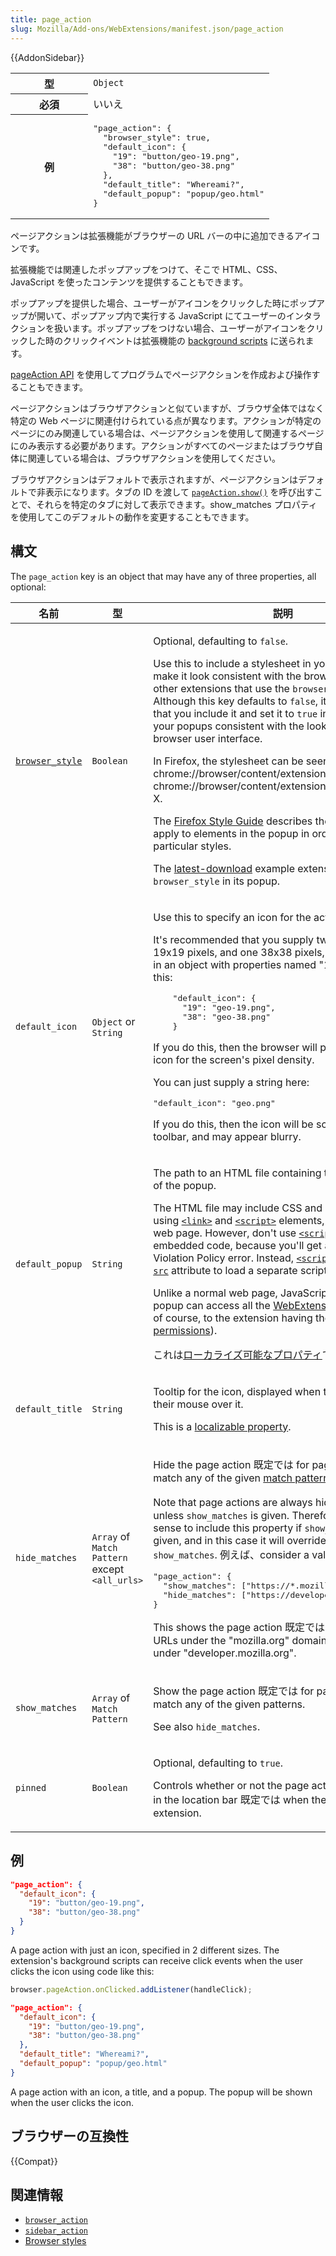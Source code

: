 ```yaml
---
title: page_action
slug: Mozilla/Add-ons/WebExtensions/manifest.json/page_action
---
```


{{AddonSidebar}}

<table class="fullwidth-table standard-table">
  <tbody>
    <tr>
      <th scope="row" style="width: 30%">型</th>
      <td><code>Object</code></td>
    </tr>
    <tr>
      <th scope="row">必須</th>
      <td>いいえ</td>
    </tr>
    <tr>
      <th scope="row">例</th>
      <td>
        <pre class="brush: json no-line-numbers">
"page_action": {
  "browser_style": true,
  "default_icon": {
    "19": "button/geo-19.png",
    "38": "button/geo-38.png"
  },
  "default_title": "Whereami?",
  "default_popup": "popup/geo.html"
}</pre
        >
      </td>
    </tr>
  </tbody>
</table>

ページアクションは拡張機能がブラウザーの URL バーの中に追加できるアイコンです。

拡張機能では関連したポップアップをつけて、そこで HTML、CSS、 JavaScript を使ったコンテンツを提供することもできます。

ポップアップを提供した場合、ユーザーがアイコンをクリックした時にポップアップが開いて、ポップアップ内で実行する JavaScript にてユーザーのインタラクションを扱います。ポップアップをつけない場合、ユーザーがアイコンをクリックした時のクリックイベントは拡張機能の [background scripts](/ja/Add-ons/WebExtensions/Anatomy_of_a_WebExtension#Background_pages) に送られます。

[pageAction API](/ja/Add-ons/WebExtensions/API/pageAction) を使用してプログラムでページアクションを作成および操作することもできます。

ページアクションはブラウザアクションと似ていますが、ブラウザ全体ではなく特定の Web ページに関連付けられている点が異なります。アクションが特定のページにのみ関連している場合は、ページアクションを使用して関連するページにのみ表示する必要があります。アクションがすべてのページまたはブラウザ自体に関連している場合は、ブラウザアクションを使用してください。

ブラウザアクションはデフォルトで表示されますが、ページアクションはデフォルトで非表示になります。タブの ID を渡して [`pageAction.show()`](/ja/Add-ons/WebExtensions/API/pageAction/show) を呼び出すことで、それらを特定のタブに対して表示できます。show_matches プロパティを使用してこのデフォルトの動作を変更することもできます。

## 構文

The `page_action` key is an object that may have any of three properties, all optional:

<table class="fullwidth-table standard-table">
  <thead>
    <tr>
      <th scope="col">名前</th>
      <th scope="col">型</th>
      <th scope="col">説明</th>
    </tr>
  </thead>
  <tbody>
    <tr>
      <td>
        <code
          ><a
            href="/ja/docs/Mozilla/Add-ons/WebExtensions/user_interface/Browser_styles"
            >browser_style</a
          ></code
        >
      </td>
      <td><code>Boolean</code></td>
      <td>
        <p>Optional, defaulting to <code>false</code>.</p>
        <p>
          Use this to include a stylesheet in your popup that will make it look
          consistent with the browser's UI and with other extensions that use
          the <code>browser_style</code> property. Although this key defaults to
          <code>false</code>, it's recommended that you include it and set it to
          <code>true</code> in order to make your popups consistent with the
          look of the rest of the browser user interface.
        </p>
        <p>
          In Firefox, the stylesheet can be seen at
          chrome://browser/content/extension.css, or
          chrome://browser/content/extension-mac.css on OS X.
        </p>
        <p>
          The
          <a href="https://firefoxux.github.io/StyleGuide/#/controls"
            >Firefox Style Guide</a
          >
          describes the classes you can apply to elements in the popup in order
          to get particular styles.
        </p>
        <p>
          The
          <a
            href="https://github.com/mdn/webextensions-examples/tree/master/latest-download"
            >latest-download</a
          >
          example extension uses <code>browser_style</code> in its popup.
        </p>
      </td>
    </tr>
    <tr>
      <td><code>default_icon</code></td>
      <td><code>Object</code> or <code>String</code></td>
      <td>
        <p>Use this to specify an icon for the action.</p>
        <p>
          It's recommended that you supply two icons here, one 19x19 pixels, and
          one 38x38 pixels, and specify them in an object with properties named
          "19" and "38", like this:
        </p>
        <pre class="brush: json no-line-numbers">
    "default_icon": {
      "19": "geo-19.png",
      "38": "geo-38.png"
    }</pre
        >
        <p>
          If you do this, then the browser will pick the right size icon for the
          screen's pixel density.
        </p>
        <p>You can just supply a string here:</p>
        <pre class="brush: json no-line-numbers">"default_icon": "geo.png"</pre>
        <p>
          If you do this, then the icon will be scaled to fit the toolbar, and
          may appear blurry.
        </p>
      </td>
    </tr>
    <tr>
      <td><code>default_popup</code></td>
      <td><code>String</code></td>
      <td>
        <p>
          The path to an HTML file containing the specification of the popup.
        </p>
        <p>
          The HTML file may include CSS and JavaScript files using
          <code><a href="/ja/docs/Web/HTML/Element/link">&#x3C;link></a></code>
          and
          <code
            ><a href="/ja/docs/Web/HTML/Element/script">&#x3C;script></a></code
          >
          elements, just like a normal web page. However, don't use
          <code
            ><a href="/ja/docs/Web/HTML/Element/script">&#x3C;script></a></code
          >
          with embedded code, because you'll get a Content Violation Policy
          error. Instead,
          <code
            ><a href="/ja/docs/Web/HTML/Element/script">&#x3C;script></a></code
          >
          must use the
          <code><a href="/ja/docs/Web/HTML/Element/script">src</a></code>
          attribute to load a separate script file.
        </p>
        <p>
          Unlike a normal web page, JavaScript running in the popup can access
          all the
          <a href="/ja/Add-ons/WebExtensions/API">WebExtension APIs</a>
          (subject, of course, to the extension having the appropriate
          <a
            href="/ja/docs/Mozilla/Add-ons/WebExtensions/manifest.json/permissions"
            >permissions</a
          >).
        </p>
        <p>
          これは<a
            href="/ja/Add-ons/WebExtensions/Internationalization#Internationalizing_manifest.json"
            >ローカライズ可能なプロパティ</a
          >です。
        </p>
      </td>
    </tr>
    <tr>
      <td><code>default_title</code></td>
      <td><code>String</code></td>
      <td>
        <p>
          Tooltip for the icon, displayed when the user moves their mouse over
          it.
        </p>
        <p>
          This is a
          <a
            href="/ja/Add-ons/WebExtensions/Internationalization#Internationalizing_manifest.json"
            >localizable property</a
          >.
        </p>
      </td>
    </tr>
    <tr>
      <td><code>hide_matches</code></td>
      <td>
        <code>Array</code> of <code>Match Pattern</code> except
        <code>&#x3C;all_urls></code>
      </td>
      <td>
        <p>
          Hide the page action 既定では for pages whose URLs match any of the
          given
          <a href="/ja/Add-ons/WebExtensions/match_patterns">match patterns</a>.
        </p>
        <p>
          Note that page actions are always hidden 既定では unless
          <code>show_matches</code> is given. Therefore it only makes sense to
          include this property if <code>show_matches</code> is also given, and
          in this case it will override the patterns in
          <code>show_matches</code>. 例えば、consider a value like:
        </p>
        <pre class="brush: json">
"page_action": {
  "show_matches": ["https://*.mozilla.org/*"],
  "hide_matches": ["https://developer.mozilla.org/*"]
}</pre
        >
        <p>
          This shows the page action 既定では for all HTTPS URLs under the
          "mozilla.org" domain, except for pages under "developer.mozilla.org".
        </p>
      </td>
    </tr>
    <tr>
      <td><code>show_matches</code></td>
      <td><code>Array</code> of <code>Match Pattern</code></td>
      <td>
        <p>
          Show the page action 既定では for pages whose URLs match any of the
          given patterns.
        </p>
        <p>See also <code>hide_matches</code>.</p>
      </td>
    </tr>
    <tr>
      <td><code>pinned</code></td>
      <td><code>Boolean</code></td>
      <td>
        <p>Optional, defaulting to <code>true</code>.</p>
        <p>
          Controls whether or not the page action should appear in the location
          bar 既定では when the user installs the extension.
        </p>
      </td>
    </tr>
  </tbody>
</table>

## 例

```json
"page_action": {
  "default_icon": {
    "19": "button/geo-19.png",
    "38": "button/geo-38.png"
  }
}
```

A page action with just an icon, specified in 2 different sizes. The extension's background scripts can receive click events when the user clicks the icon using code like this:

```js
browser.pageAction.onClicked.addListener(handleClick);
```

```json
"page_action": {
  "default_icon": {
    "19": "button/geo-19.png",
    "38": "button/geo-38.png"
  },
  "default_title": "Whereami?",
  "default_popup": "popup/geo.html"
}
```

A page action with an icon, a title, and a popup. The popup will be shown when the user clicks the icon.

## ブラウザーの互換性

{{Compat}}

## 関連情報

- [`browser_action`](/ja/docs/Mozilla/Add-ons/WebExtensions/manifest.json/browser_action)
- [`sidebar_action`](/ja/docs/Mozilla/Add-ons/WebExtensions/manifest.json/sidebar_action)
- [Browser styles](/ja/docs/Mozilla/Add-ons/WebExtensions/user_interface/Browser_styles)
